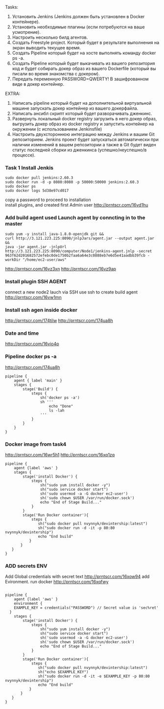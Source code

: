 Tasks:
1. Установить Jenkins (Jenkins должен быть установлен  в Docker контейнере).
2. Установить необходимые плагины (если потребуются на ваше усмотрение).
3. Настроить несколько билд агентов.
4. Создать Freestyle project. Который будет в результате выполнения на экран выводить текущее время.
5. Создать Pipeline который будет на хосте выполнять команду docker ps -a.
6. Создать Pipeline который будет выкачивать из вашего репозитория код и будет собирать докер образ из вашего Dockerfile (который вы писали во время знакомства с докером).
7. Передать переменную PASSWORD=QWERTY! В зашифрованном виде в докер контейнер.
 
EXTRA:
1. Написать pipeline который будет на дополнительной виртуальной машине запускать докер контейнер из вашего докерфайла.
2. Написать ансибл скрипт который будет разворачивать дженкинс.
3. Развернуть локальный docker registry загрузить в него докер образ, выгрузить докер образ из docker registry и запустить контейнер на окружении (с использованием Jenkinsfile)
4. Настроить двухстороннюю интеграцию между Jenkins и вашим Git репозиторием. Jenkins проект будет запускаться автоматически при наличии изменений в вашем репозитории а также в Git будет виден статус последней сборки из дженкинса (успешно/неуспешно/в процессе).


### Task 1 Install Jenkis
```
sudo docker pull jenkins:2.60.3
sudo docker run -d -p 8080:8080 -p 50000:50000 jenkins:2.60.3
sudo docker ps 
sudo docker logs 5d38e97cd017  
```
copy a password to proceed to installation                                                     
install plugins, and created first Admin user
http://prntscr.com/16vd1hu

### Add build agent used Launch agent by conncting in to the master 
```
sudo yum -y install java-1.8.0-openjdk git &&
curl http://3.121.223.225:8090/jnlpJars/agent.jar --output agent.jar &&    
java -jar agent.jar -jnlpUrl http://3.121.223.225:8090/computer/Node1/jenkins-agent.jnlp -secret 963f62d201682572efebc0de1750b2faa6a64e3c0888eb7e6d5e41aadbb39fcb -workDir "/home/ec2-user/aws"
```
http://prntscr.com/16vz3xn
http://prntscr.com/16vz9ap

### Install plugin SSH AGENT
connect a new node2 lauch via SSH
use ssh to create build agent 
http://prntscr.com/16vw1mn
### Install ssh agen inside docker
http://prntscr.com/174tilw
http://prntscr.com/174ua8h

### Date and time

http://prntscr.com/16vio4p

### Pipeline docker ps -a 
http://prntscr.com/174ua8h
```
pipeline {
    agent { label 'main' }
    stages {
        stage('Build') {
            steps {
                sh('docker ps -a')
                sh '''
                    echo "Done"
                    ls -lah
                '''
            }
        }
    }
}
```
### Docker image from task4 
http://prntscr.com/16wr5h1
http://prntscr.com/16xq1zq
```
pipeline {
    agent {label 'aws' }
    stages {
        stage('install Docker') {
            steps {
                sh("sudo yum install docker -y")
                sh("sudo service docker start")
                sh('sudo usermod -a -G docker ec2-user')
                sh('sudo chown $USER /var/run/docker.sock')
                echo "End of Stage Build..."
            }
        }
        stage('Run Docker container'){
            steps {
               sh("sudo docker pull nvynnyk/devintership:latest")
               sh("sudo docker run -d -it -p 80:80 nvynnyk/devintership")
               echo "End build"
           }
       }
   }
}
```
### ADD secrets ENV 
Add Global credentials with secret text
http://prntscr.com/16xow94
add Evironment.
run docker
http://prntscr.com/16xqfwy
```docker run -d -it -e $EXAMPLE_KEY
```
```
pipeline {
    agent {label 'aws' }
    environment {
    EXAMPLE_KEY = credentials("PASSWORD") // Secret value is 'sec%ret'
  }
    stages {
        stage('install Docker') {
            steps {
                sh("sudo yum install docker -y")
                sh("sudo service docker start")
                sh('sudo usermod -a -G docker ec2-user')
                sh('sudo chown $USER /var/run/docker.sock')
                echo "End of Stage Build..."
            }
        }
        stage('Run Docker container'){
            steps {
               sh("sudo docker pull nvynnyk/devintership:latest")
               sh("echo $EXAMPLE_KEY")
               sh("sudo docker run -d -it -e $EXAMPLE_KEY -p 80:80 nvynnyk/devintership")
               echo "End build"
           }
       }
   }
}
```
